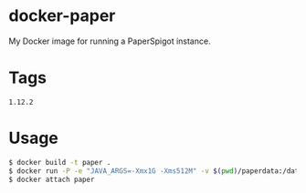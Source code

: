 # docker-paper
My Docker image for running a PaperSpigot instance.

# Tags
`1.12.2`


# Usage
```bash
$ docker build -t paper .
$ docker run -P -e "JAVA_ARGS=-Xmx1G -Xms512M" -v $(pwd)/paperdata:/data -itd --name my-paper paper
$ docker attach paper
```
